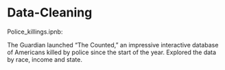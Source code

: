 # Data-Cleaning

Police_killings.ipnb:

The Guardian launched “The Counted,” an impressive interactive database of Americans killed by police since the start of the year. Explored the data by race, income and state.

